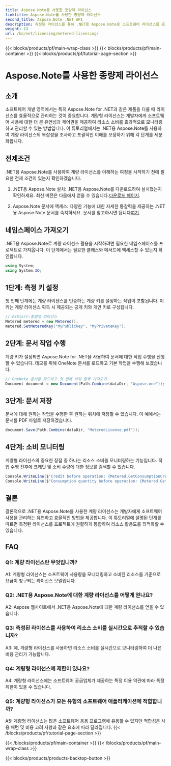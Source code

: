 ```yaml
---
title: Aspose.Note를 사용한 종량제 라이선스
linktitle: Aspose.Note를 사용한 종량제 라이선스
second_title: Aspose.Note .NET API
description: 측정된 라이선스를 통해 .NET용 Aspose.Note로 소프트웨어 라이선스를 효율적으로 관리하는 방법을 알아보세요. 리소스 사용을 최적화하고 비용을 효과적으로 제어합니다.
weight: 13
url: /ko/net/licensing/metered-licensing/
---
```


{{< blocks/products/pf/main-wrap-class >}}
{{< blocks/products/pf/main-container >}}
{{< blocks/products/pf/tutorial-page-section >}}

# Aspose.Note를 사용한 종량제 라이선스

## 소개

소프트웨어 개발 영역에서는 특히 Aspose.Note for .NET과 같은 제품을 다룰 때 라이선스를 효율적으로 관리하는 것이 중요합니다. 계량형 라이선스는 개발자에게 소프트웨어 사용에 대한 더 큰 유연성과 제어권을 제공하여 리소스 소비를 효과적으로 모니터링하고 관리할 수 있는 방법입니다. 이 튜토리얼에서는 .NET용 Aspose.Note를 사용하여 계량 라이선스의 복잡성을 조사하고 포괄적인 이해를 보장하기 위해 각 단계를 세분화합니다.

## 전제조건

.NET용 Aspose.Note를 사용하여 계량 라이선스를 이해하는 여정을 시작하기 전에 필요한 전제 조건이 있는지 확인하겠습니다.

1.  .NET용 Aspose.Note 설치: .NET용 Aspose.Note를 다운로드하여 설치했는지 확인하세요. 최신 버전은 다음에서 얻을 수 있습니다.[다운로드 페이지](https://releases.aspose.com/note/net/).

2.  Aspose.Note 문서에 액세스: 다양한 기능에 대한 자세한 통찰력을 제공하는 .NET용 Aspose.Note 문서를 숙지하세요. 문서를 참고하시면 됩니다[여기](https://reference.aspose.com/note/net/).

## 네임스페이스 가져오기

.NET용 Aspose.Note로 계량 라이선스 활용을 시작하려면 필요한 네임스페이스를 프로젝트로 가져옵니다. 이 단계에서는 필요한 클래스와 메서드에 액세스할 수 있는지 확인합니다.

```csharp
using System;
using System.IO;
```

## 1단계: 측정 키 설정

첫 번째 단계에는 계량 라이센스를 인증하는 계량 키를 설정하는 작업이 포함됩니다. 이 키는 계량 라이센스 획득 시 제공되는 공개 키와 개인 키로 구성됩니다.

```csharp
// ExStart:종량제 라이선스
Metered metered = new Metered();
metered.SetMeteredKey("MyPublicKey", "MyPrivateKey");
```

## 2단계: 문서 작업 수행

계량 키가 설정되면 Aspose.Note for .NET을 사용하여 문서에 대한 작업 수행을 진행할 수 있습니다. 데모를 위해 OneNote 문서를 로드하고 기본 작업을 수행해 보겠습니다.

```csharp
// OneNote 문서를 로드하고 첫 번째 하위 항목 가져오기
Document document = new Document(Path.Combine(dataDir, "Aspose.one"));
```

## 3단계: 문서 저장

문서에 대해 원하는 작업을 수행한 후 원하는 위치에 저장할 수 있습니다. 이 예에서는 문서를 PDF 파일로 저장하겠습니다.

```csharp
document.Save(Path.Combine(dataDir, "MeteredLicense.pdf"));
```

## 4단계: 소비 모니터링

계량형 라이선스의 중요한 장점 중 하나는 리소스 소비를 모니터링하는 기능입니다. 작업 수행 전후에 크레딧 및 소비 수량에 대한 정보를 검색할 수 있습니다.

```csharp
Console.WriteLine($"Credit before operation: {Metered.GetConsumptionCredit():F2}");
Console.WriteLine($"Consumption quantity before operation: {Metered.GetConsumptionQuantity():F2}");
```

## 결론

결론적으로 .NET용 Aspose.Note를 사용한 계량 라이선스는 개발자에게 소프트웨어 사용을 관리하는 유연하고 효율적인 방법을 제공합니다. 이 튜토리얼에 설명된 단계를 따르면 측정된 라이선스를 프로젝트에 원활하게 통합하여 리소스 활용도를 최적화할 수 있습니다.

## FAQ

### Q1: 계량 라이선스란 무엇입니까?

A1: 계량형 라이선스는 소프트웨어 사용량을 모니터링하고 소비된 리소스를 기준으로 요금이 청구되는 라이선스 모델입니다.

### Q2: .NET용 Aspose.Note에 대한 계량 라이선스를 어떻게 얻나요?

A2: Aspose 웹사이트에서 .NET용 Aspose.Note에 대한 계량 라이선스를 얻을 수 있습니다.

### Q3: 측정된 라이선스를 사용하여 리소스 소비를 실시간으로 추적할 수 있습니까?

A3: 예, 계량형 라이선스를 사용하면 리소스 소비를 실시간으로 모니터링하여 더 나은 비용 관리가 가능합니다.

### Q4: 계량형 라이선스에 제한이 있나요?

A4: 계량형 라이선스에는 소프트웨어 공급업체가 제공하는 특정 이용 약관에 따라 특정 제한이 있을 수 있습니다.

### Q5: 계량형 라이선스가 모든 유형의 소프트웨어 애플리케이션에 적합합니까?

A5: 계량형 라이선스는 많은 소프트웨어 응용 프로그램에 유용할 수 있지만 적합성은 사용 패턴 및 비용 고려 사항과 같은 요소에 따라 달라집니다.
{{< /blocks/products/pf/tutorial-page-section >}}

{{< /blocks/products/pf/main-container >}}
{{< /blocks/products/pf/main-wrap-class >}}

{{< blocks/products/products-backtop-button >}}
